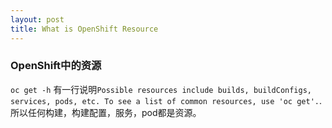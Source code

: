 ```yaml
---
layout: post
title: What is OpenShift Resource
---
```


### OpenShift中的资源
`oc get -h` 有一行说明`Possible resources include builds, buildConfigs, services, pods, etc. To see a list of common
resources, use 'oc get'.`. 所以任何构建，构建配置，服务，pod都是资源。